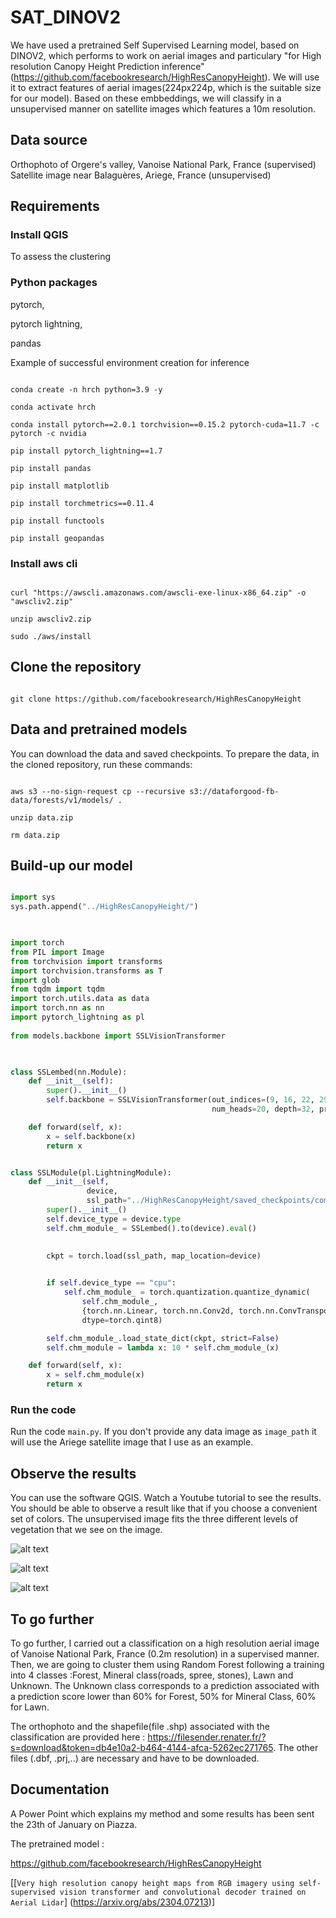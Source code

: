 # SAT_DINOV2


We have used a pretrained Self Supervised Learning model, based on DINOV2, which performs to work on aerial images and particulary "for High resolution Canopy Height Prediction inference" (https://github.com/facebookresearch/HighResCanopyHeight). We will use it to extract features of aerial images(224px224p, which is the suitable size for our model). Based on these embbeddings, we will classify in a unsupervised manner on satellite images which features a 10m resolution.



## Data source

Orthophoto of Orgere's valley, Vanoise National Park, France (supervised)
Satellite image near Balaguères, Ariege, France (unsupervised)


## Requirements 


### Install QGIS
To assess the clustering



### Python packages 

pytorch, 

pytorch lightning, 

pandas 

  

Example of successful environment creation for inference 

  

``` 

conda create -n hrch python=3.9 -y 

conda activate hrch 

conda install pytorch==2.0.1 torchvision==0.15.2 pytorch-cuda=11.7 -c pytorch -c nvidia 

pip install pytorch_lightning==1.7  

pip install pandas 

pip install matplotlib 

pip install torchmetrics==0.11.4 

pip install functools

pip install geopandas

``` 

### Install aws cli 

``` 

curl "https://awscli.amazonaws.com/awscli-exe-linux-x86_64.zip" -o "awscliv2.zip" 

unzip awscliv2.zip 

sudo ./aws/install 

``` 

 

 ## Clone the repository 

``` 

git clone https://github.com/facebookresearch/HighResCanopyHeight 

 ``` 

## Data and pretrained models 

  

You can download the data and saved checkpoints. 
To prepare the data, in the cloned repository, run these commands: 

``` 

aws s3 --no-sign-request cp --recursive s3://dataforgood-fb-data/forests/v1/models/ . 

unzip data.zip 

rm data.zip 

``` 

## Build-up our model



``` python

import sys 
sys.path.append("../HighResCanopyHeight/")
 


import torch 
from PIL import Image 
from torchvision import transforms 
import torchvision.transforms as T 
import glob 
from tqdm import tqdm 
import torch.utils.data as data 
import torch.nn as nn 
import pytorch_lightning as pl 
 
from models.backbone import SSLVisionTransformer 

 

class SSLembed(nn.Module):
    def __init__(self):
        super().__init__()
        self.backbone = SSLVisionTransformer(out_indices=(9, 16, 22, 29), embed_dim=1280,
                                             num_heads=20, depth=32, pretrained=None)

    def forward(self, x):
        x = self.backbone(x)
        return x


class SSLModule(pl.LightningModule):
    def __init__(self,
                 device,
                 ssl_path="../HighResCanopyHeight/saved_checkpoints/compressed_SSLhuge.pth"):
        super().__init__()
        self.device_type = device.type
        self.chm_module_ = SSLembed().to(device).eval()

        
        ckpt = torch.load(ssl_path, map_location=device)

        
        if self.device_type == "cpu":
            self.chm_module_ = torch.quantization.quantize_dynamic(
                self.chm_module_,
                {torch.nn.Linear, torch.nn.Conv2d, torch.nn.ConvTranspose2d},
                dtype=torch.qint8)

        self.chm_module_.load_state_dict(ckpt, strict=False)
        self.chm_module = lambda x: 10 * self.chm_module_(x)

    def forward(self, x):
        x = self.chm_module(x)
        return x


```

### Run the code

Run the code `main.py`. If you don't provide any data image as `image_path` it will use the Ariege satellite image that I use as an example.

## Observe the results 

You can use the software QGIS. Watch a Youtube tutorial to see the results. You should be able to observe a result like that if you choose a convenient set of colors. The unsupervised image fits the three different levels of vegetation that we see on the image.

![alt text](image.png)

![alt text](image-1.png)

![alt text](image-2.png)


 

## To go further

To go further, I carried out a classification on a high resolution aerial image of Vanoise National Park, France (0.2m resolution)  in a supervised manner. Then, we are going to cluster them using Random Forest following a training into 4 classes :Forest, Mineral class(roads, spree, stones), Lawn and Unknown. The Unknown class corresponds to a prediction associated with a prediction score lower than 60% for Forest, 50% for Mineral Class, 60% for Lawn. 

The orthophoto and the shapefile(file .shp) associated with the classification are provided here : 
https://filesender.renater.fr/?s=download&token=db4e10a2-b464-4144-afca-5262ec271765. The other files (.dbf, .prj,..) are necessary and have to be downloaded.


## Documentation

A Power Point which explains my method and some results has been sent the 23th of January on Piazza. 

The pretrained model : 

https://github.com/facebookresearch/HighResCanopyHeight

[[`Very high resolution canopy height maps from RGB imagery using self-supervised vision transformer and convolutional decoder trained on Aerial Lidar`] (https://arxiv.org/abs/2304.07213)]





